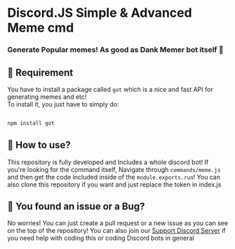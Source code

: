# Discord.JS Simple & Advanced Meme cmd

### Generate Popular memes! As good as Dank Memer bot itself 🐸

## 📕 Requirement 

You have to install a package called `got` which is a nice and fast API for generating memes and etc! <br>
To install it, you just have to simply do:

```js

npm install got

```

## 📗 How to use?

This repository is fully developed and Includes a whole discord bot!
If you're looking for the command itself, Navigate through `commands/meme.js` and then get the code included inside of the `module.exports.run`!
You can also clone this repository if you want and just replace the token in index.js



## 🐛 You found an issue or a Bug?

No worries! You can just create a pull request or a new issue as you can see on the top of the repository!
You can also join our [Support Discord Server](https://dashcruft.com/discord) if you need help with coding this or coding Discord bots in general
